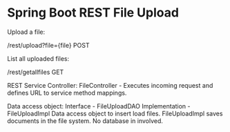 # Spring Boot REST File Upload


  Upload a file:
  
  /rest/upload?file={file} POST
  
  
  List all uploaded files:
  
  /rest/getallfiles GET
  
  REST Service Controller: 
  FileController - 
  Executes incoming request and defines URL to service method mappings. 
  
  Data access object:
  Interface - FileUploadDAO
  Implementation - FileUploadImpl
  Data access object to insert load files. FileUploadImpl saves documents in the file system. No database in involved.
  
  
  
